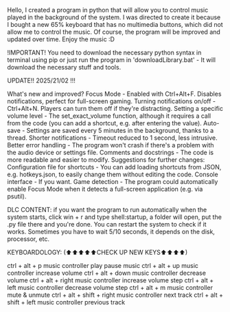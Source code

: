 
Hello, I created a program in python that will allow you to control music played in the background of the system. I was directed to create it because I bought a new 65% keyboard that has no multimedia buttons, which did not allow me to control the music. Of course, the program will be improved and updated over time. Enjoy the music :D  

!IMPORTANT!
You need to download the necessary python syntax in terminal using pip or just run the program in 'downloadLibrary.bat' - It will download the necessary stuff and tools.

UPDATE!! 2025/21/02 !!!

What's new and improved?
Focus Mode - Enabled with Ctrl+Alt+F. Disables notifications, perfect for full-screen gaming.
Turning notifications on/off - Ctrl+Alt+N. Players can turn them off if they're distracting.
Setting a specific volume level - The set_exact_volume function, although it requires a call from the code (you can add a shortcut, e.g. after entering the value).
Auto-save - Settings are saved every 5 minutes in the background, thanks to a thread.
Shorter notifications - Timeout reduced to 1 second, less intrusive.
Better error handling - The program won't crash if there's a problem with the audio device or settings file.
Comments and docstrings - The code is more readable and easier to modify.
Suggestions for further changes:
Configuration file for shortcuts - You can add loading shortcuts from JSON, e.g. hotkeys.json, to easily change them without editing the code.
Console interface - If you want.
Game detection - The program could automatically enable Focus Mode when it detects a full-screen application (e.g. via psutil).

DLC CONTENT:
if you want the program to run automatically when the system starts, click win + r and type shell:startup, a folder will open, put the .py file there and you're done.
You can restart the system to check if it works.
Sometimes you have to wait 5/10 seconds, it depends on the disk, processor, etc.
               
KEYBOARDOLOGY: (⬆⬆⬆⬆⬆CHECK UP NEW KEYS⬆⬆⬆⬆)

ctrl + alt + p 	 	music controller play pause music
ctrl + alt + up	 	music controller increase volume
ctrl + alt + down	 	music controller decrease volume
ctrl + alt + right	 	music controller increase volume step
ctrl + alt + left	 	music controller decrease volume step
ctrl + alt + m 		music controller mute & unmute
ctrl + alt + shift + right	 music controller next track
ctrl + alt + shift + left	 music controller previous track
